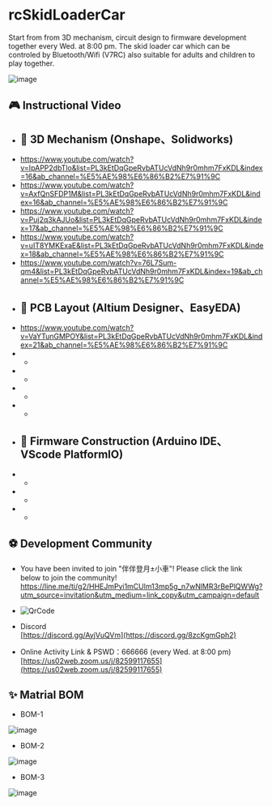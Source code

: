 # rcSkidLoaderCar

Start from from 3D mechanism, circuit design to firmware development together every Wed. at 8:00 pm. The skid loader car which can be controled by Bluetooth/Wifi (V7RC) also suitable for adults and children to play together.  
  
![image](https://user-images.githubusercontent.com/11693540/205819406-7c3f977c-1c3f-4edc-9312-61269ae7b670.png)
  

## 🎮 Instructional Video
- ## 🚩 3D Mechanism (Onshape、Solidworks)  
- https://www.youtube.com/watch?v=IpAPP2dbTlo&list=PL3kEtDqGpeRvbATUcVdNh9r0mhm7FxKDL&index=16&ab_channel=%E5%AE%98%E6%86%B2%E7%91%9C
- https://www.youtube.com/watch?v=AxfQnSFDP1M&list=PL3kEtDqGpeRvbATUcVdNh9r0mhm7FxKDL&index=16&ab_channel=%E5%AE%98%E6%86%B2%E7%91%9C
- https://www.youtube.com/watch?v=Puj2q3kAJUo&list=PL3kEtDqGpeRvbATUcVdNh9r0mhm7FxKDL&index=17&ab_channel=%E5%AE%98%E6%86%B2%E7%91%9C
- https://www.youtube.com/watch?v=uIT8YMKExaE&list=PL3kEtDqGpeRvbATUcVdNh9r0mhm7FxKDL&index=18&ab_channel=%E5%AE%98%E6%86%B2%E7%91%9C
- https://www.youtube.com/watch?v=76L7Sum-qm4&list=PL3kEtDqGpeRvbATUcVdNh9r0mhm7FxKDL&index=19&ab_channel=%E5%AE%98%E6%86%B2%E7%91%9C
- ## 🚀 PCB Layout (Altium Designer、EasyEDA)
- https://www.youtube.com/watch?v=VaYTunGMPOY&list=PL3kEtDqGpeRvbATUcVdNh9r0mhm7FxKDL&index=21&ab_channel=%E5%AE%98%E6%86%B2%E7%91%9C
- -
- -
- -
- -
- ## 🚀 Firmware Construction (Arduino IDE、VScode PlatformIO)  
- -
- -
- -
   
## ⚽ Development Community
- You have been invited to join "伴伴登月±小車"! Please click the link below to join the community!    
https://line.me/ti/g2/HHEJmPyi1mCUlm13mp5g_n7wNlMR3rBePlQWWg?utm_source=invitation&utm_medium=link_copy&utm_campaign=default  
  
- ![QrCode](https://user-images.githubusercontent.com/11693540/205818597-97cd6f16-2f36-42ca-bde3-ab54daa72cb5.jpg)    
  
- Discord  
[https://discord.gg/AyjVuQVm](https://discord.gg/8zcKgmGph2)
  
- Online Activity Link & PSWD：666666 (every Wed. at 8:00 pm)   
[https://us02web.zoom.us/j/82599117655](https://us02web.zoom.us/j/82599117655)
      
## ✨ Matrial BOM
- BOM-1
   
![image](https://user-images.githubusercontent.com/11693540/205815601-deb1ed06-9adc-4b7c-925b-76c0be4f9f28.png)  

- BOM-2
   
![image](https://user-images.githubusercontent.com/11693540/205815986-169ad4b8-0f41-42ff-8d61-eeab1d976a6b.png)  

- BOM-3
   
![image](https://user-images.githubusercontent.com/11693540/205816311-4d4a56b2-48f8-40f7-898f-261e82c94747.png)  
  
